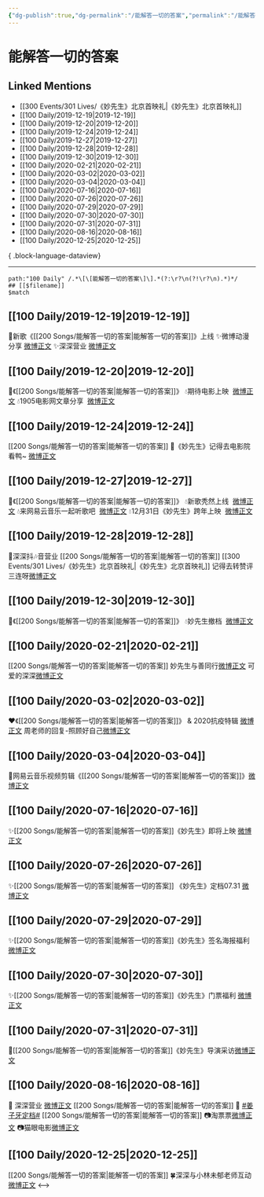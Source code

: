 ```yaml
---
{"dg-publish":true,"dg-permalink":"/能解答一切的答案","permalink":"/能解答一切的答案/","created":"2023-04-01T18:24:33.000+08:00","updated":"2023-08-24T18:19:20.665+08:00"}
---
```


# 能解答一切的答案

## Linked Mentions
- [[300 Events/301 Lives/《妙先生》北京首映礼\|《妙先生》北京首映礼]]
- [[100 Daily/2019-12-19\|2019-12-19]]
- [[100 Daily/2019-12-20\|2019-12-20]]
- [[100 Daily/2019-12-24\|2019-12-24]]
- [[100 Daily/2019-12-27\|2019-12-27]]
- [[100 Daily/2019-12-28\|2019-12-28]]
- [[100 Daily/2019-12-30\|2019-12-30]]
- [[100 Daily/2020-02-21\|2020-02-21]]
- [[100 Daily/2020-03-02\|2020-03-02]]
- [[100 Daily/2020-03-04\|2020-03-04]]
- [[100 Daily/2020-07-16\|2020-07-16]]
- [[100 Daily/2020-07-26\|2020-07-26]]
- [[100 Daily/2020-07-29\|2020-07-29]]
- [[100 Daily/2020-07-30\|2020-07-30]]
- [[100 Daily/2020-07-31\|2020-07-31]]
- [[100 Daily/2020-08-16\|2020-08-16]]
- [[100 Daily/2020-12-25\|2020-12-25]]

{ .block-language-dataview}

---

```expander
path:"100 Daily" /.*\[\[能解答一切的答案\]\].*(?:\r?\n(?!\r?\n).*)*/
## [[$filename]]
$match
```
## [[100 Daily/2019-12-19\|2019-12-19]]
🌟新歌《[[200 Songs/能解答一切的答案\|能解答一切的答案]]》上线
✨微博动漫分享 [微博正文](https://m.weibo.cn/6466290670/4451303662699413)
✨深深营业 [微博正文](https://m.weibo.cn/6466290670/4451306259738117)

## [[100 Daily/2019-12-20\|2019-12-20]]
🌠《[[200 Songs/能解答一切的答案\|能解答一切的答案]]》
💧期待电影上映  [微博正文](https://m.weibo.cn/6466290670/4451676922165536)
💧1905电影网文章分享  [微博正文](https://m.weibo.cn/6466290670/4451699416255630)
## [[100 Daily/2019-12-24\|2019-12-24]]
[[200 Songs/能解答一切的答案\|能解答一切的答案]]
🎄《妙先生》记得去电影院看鸭~
[微博正文](https://m.weibo.cn/6466290670/4453103325969156)
## [[100 Daily/2019-12-27\|2019-12-27]]
🌠《[[200 Songs/能解答一切的答案\|能解答一切的答案]]》
💧新歌秃然上线  [微博正文](https://m.weibo.cn/6466290670/4453909064516546)
💧来网易云音乐一起听歌吧  [微博正文](https://m.weibo.cn/6466290670/4453904789760887)
💧12月31日《妙先生》跨年上映  [微博正文](https://m.weibo.cn/6466290670/4454090492610903)
## [[100 Daily/2019-12-28\|2019-12-28]]
🌠深深抖🎶音营业 [[200 Songs/能解答一切的答案\|能解答一切的答案]] [[300 Events/301 Lives/《妙先生》北京首映礼\|《妙先生》北京首映礼]]
记得去转赞评三连呀[微博正文](https://m.weibo.cn/6466290670/4454535940076739)
## [[100 Daily/2019-12-30\|2019-12-30]]
🌠《[[200 Songs/能解答一切的答案\|能解答一切的答案]]》
💧妙先生撤档  [微博正文](https://m.weibo.cn/6466290670/4455144303465713)
## [[100 Daily/2020-02-21\|2020-02-21]]
[[200 Songs/能解答一切的答案\|能解答一切的答案]]
妙先生与善同行[微博正文](https://m.weibo.cn/6466290670/4474537624083388)
可爱的深深[微博正文](https://m.weibo.cn/6466290670/4474549234098203)

## [[100 Daily/2020-03-02\|2020-03-02]]
❤️《[[200 Songs/能解答一切的答案\|能解答一切的答案]]》 & 2020抗疫特辑
[微博正文](https://m.weibo.cn/6466290670/4478095861823482)
周老师的回复-照顾好自己[微博正文](https://m.weibo.cn/6466290670/4478175377339461)
## [[100 Daily/2020-03-04\|2020-03-04]]
🌿网易云音乐视频剪辑《[[200 Songs/能解答一切的答案\|能解答一切的答案]]》[微博正文](https://m.weibo.cn/6466290670/4478888727736280)

## [[100 Daily/2020-07-16\|2020-07-16]]
✨[[200 Songs/能解答一切的答案\|能解答一切的答案]]《妙先生》即将上映 [微博正文](https://m.weibo.cn/6466290670/4527383275115953)
## [[100 Daily/2020-07-26\|2020-07-26]]
✨[[200 Songs/能解答一切的答案\|能解答一切的答案]] 《妙先生》定档07.31 [微博正文](https://m.weibo.cn/6466290670/4530916527967717)
## [[100 Daily/2020-07-29\|2020-07-29]]
✨[[200 Songs/能解答一切的答案\|能解答一切的答案]]《妙先生》签名海报福利[微博正文](https://m.weibo.cn/6466290670/4532028592098698)
## [[100 Daily/2020-07-30\|2020-07-30]]
✨[[200 Songs/能解答一切的答案\|能解答一切的答案]]《妙先生》门票福利 [微博正文](https://m.weibo.cn/6466290670/4532503677249185)
## [[100 Daily/2020-07-31\|2020-07-31]]
🌟[[200 Songs/能解答一切的答案\|能解答一切的答案]]《妙先生》导演采访[微博正文](https://m.weibo.cn/6466290670/4532849703913199)
## [[100 Daily/2020-08-16\|2020-08-16]]
💖 深深营业 [微博正文](https://m.weibo.cn/6466290670/4538589678934796) [[200 Songs/能解答一切的答案\|能解答一切的答案]]
🌌 [#姜子牙定档#](https://s.weibo.com/weibo?q=%23%E5%A7%9C%E5%AD%90%E7%89%99%E5%AE%9A%E6%A1%A3%23) [[200 Songs/能解答一切的答案\|能解答一切的答案]]
📷淘票票[微博正文](https://m.weibo.cn/6466290670/4538586101717666)
📷猫眼电影[微博正文](https://m.weibo.cn/6466290670/4538587422397573)
## [[100 Daily/2020-12-25\|2020-12-25]]
[[200 Songs/能解答一切的答案\|能解答一切的答案]]
🍀深深与小林未郁老师互动[微博正文](https://m.weibo.cn/6466290670/4586117745092552)
<-->
